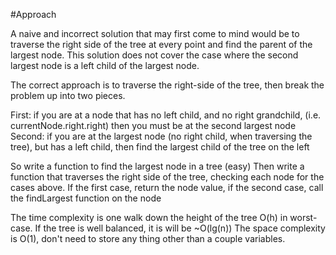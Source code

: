 #Approach

A naive and incorrect solution that may first come to mind would be to traverse the right side of the tree at every point and find the parent
of the largest node. This solution does not cover the case where the second largest node is a left child of the largest node.

The correct approach is to traverse the right-side of the tree, then break the problem up into two pieces.

First: if you are at a node that has no left child, and no right grandchild, (i.e. currentNode.right.right) then you must be at the second largest node
Second: if you are at the largest node (no right child, when traversing the tree), but has a left child, then find the largest child of the tree on the left

So write a function to find the largest node in a tree (easy)
Then write a function that traverses the right side of the tree, checking each node for the cases above. If the first case, return the node value, if the second case, call the findLargest function on the node

The time complexity is one walk down the height of the tree O(h) in worst-case. If the tree is well balanced, it is will be ~O(lg(n))
The space complexity is O(1), don't need to store any thing other than a couple variables.
